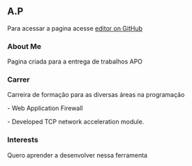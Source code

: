 ## A.P

Para acessar a pagina acesse [editor on GitHub](https://github.com/wellingtonp1533/AulasFaculdadeBarretos/edit/gh-pages/index.md) 

### About Me

Pagina criada para a entrega de trabalhos APO

### Carrer
<p>Carreira de formação para as diversas áreas na programação</p>
<p>- Web Application Firewall</p>
<p>- Developed TCP network acceleration module.</p>



### Interests
<p>Quero aprender a desenvolver nessa ferramenta</p>

